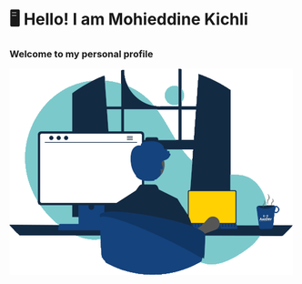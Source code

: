 # :desktop_computer: Hello! I am Mohieddine Kichli

### Welcome to my personal profile 

<img src="https://github.com/mohieddine-kichli/mohieddine-kichli/blob/main/develop-web.gif">
